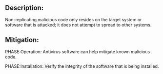 ## Description:

Non-replicating malicious code only resides on the target system or software that is attacked; it does not attempt to spread to other systems.



## Mitigation:


PHASE:Operation:
Antivirus software can help mitigate known malicious code.

PHASE:Installation:
Verify the integrity of the software that is being installed.

